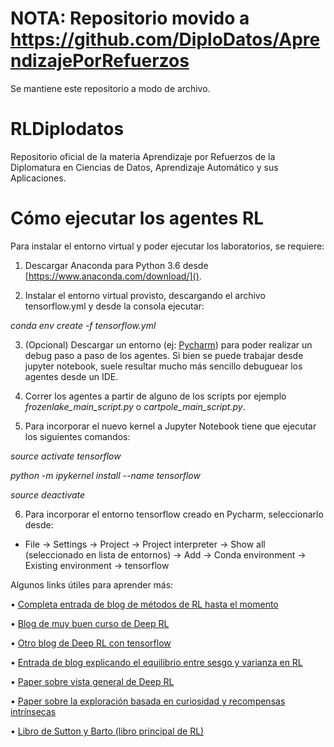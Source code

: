 # NOTA: Repositorio movido a https://github.com/DiploDatos/AprendizajePorRefuerzos
Se mantiene este repositorio a modo de archivo.

# RLDiplodatos

Repositorio oficial de la materia Aprendizaje por Refuerzos de la Diplomatura en Ciencias de Datos, Aprendizaje 
Automático y sus Aplicaciones.

# Cómo ejecutar los agentes RL

Para instalar el entorno virtual y poder ejecutar los laboratorios, se requiere:

1. Descargar Anaconda para Python 3.6 desde [https://www.anaconda.com/download/]().

2. Instalar el entorno virtual provisto, descargando el archivo tensorflow.yml y desde la consola ejecutar:

*conda env create -f tensorflow.yml*

3. (Opcional) Descargar un entorno (ej: [Pycharm](https://www.jetbrains.com/pycharm/download/)) para poder realizar un 
debug paso a paso de los agentes. Si bien se puede trabajar desde jupyter notebook, suele resultar mucho más sencillo 
debuguear los agentes desde un IDE.

4. Correr los agentes a partir de alguno de los scripts por ejemplo *frozenlake_main_script.py* o 
*cartpole_main_script.py*.

5. Para incorporar el nuevo kernel a Jupyter Notebook tiene que ejecutar los siguientes comandos:

*source activate tensorflow*

*python -m ipykernel install --name tensorflow*

*source deactivate*

6. Para incorporar el entorno tensorflow creado en Pycharm, seleccionarlo desde:

* File -> Settings -> Project -> Project interpreter -> Show all (seleccionado en lista de entornos) -> Add -> Conda environment -> Existing environment -> tensorflow


Algunos links útiles para aprender más:

• [Completa entrada de blog de métodos de RL hasta el momento](https://lilianweng.github.io/lil-log/2018/02/19/a-long-peek-into-reinforcement-learning.html)

• [Blog de muy buen curso de Deep RL](https://simoninithomas.github.io/Deep_reinforcement_learning_Course/)

• [Otro blog de Deep RL con tensorflow](https://medium.com/emergent-future/simple-reinforcement-learning-with-tensorflow-part-0-q-learning-with-tables-and-neural-networks-d195264329d0)

• [Entrada de blog explicando el equilibrio entre sesgo y varianza en RL](https://medium.com/mlreview/making-sense-of-the-bias-variance-trade-off-in-deep-reinforcement-learning-79cf1e83d565)

• [Paper sobre vista general de Deep RL](https://arxiv.org/abs/1701.07274)

• [Paper sobre la exploración basada en curiosidad y recompensas intrínsecas](https://pathak22.github.io/noreward-rl/resources/icml17.pdf)

• [Libro de Sutton y Barto (libro principal de RL)](https://drive.google.com/file/d/1opPSz5AZ_kVa1uWOdOiveNiBFiEOHjkG/view)
